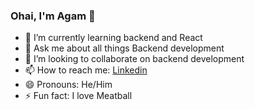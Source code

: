 ### Ohai, I'm Agam 👋
- 🌱 I’m currently learning backend and React
- 💬 Ask me about all things Backend development
- 👯 I’m looking to collaborate on backend development
- 📫 How to reach me: [Linkedin](https://www.linkedin.com/in/muhammad-ahdia-panatagama-theos-83b359112)
- 😄 Pronouns: He/Him
- ⚡ Fun fact: I love Meatball
<!--
**agamtheos/agamtheos** is a ✨ _special_ ✨ repository because its `README.md` (this file) appears on your GitHub profile.

Here are some ideas to get you started:

- 🔭 I’m currently working on ...
- 🌱 I’m currently learning ...
- 👯 I’m looking to collaborate on ...
- 🤔 I’m looking for help with ...
- 💬 Ask me about ...
- 📫 How to reach me: ...
- 😄 Pronouns: ...
- ⚡ Fun fact: ...
-->
